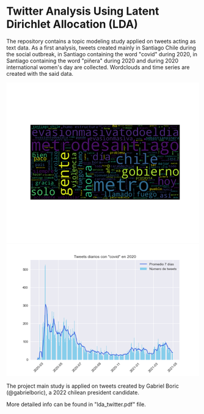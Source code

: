 # Twitter Analysis Using Latent Dirichlet Allocation (LDA)

The repository contains a topic modeling study applied on tweets acting as text data. As a first analysis, tweets created mainly in Santiago Chile during the social outbreak, in Santiago containing the word "covid" during 2020, in Santiago containing the word "piñera" during 2020 and during 2020 international women's day are collected. Wordclouds and time series are created with the said data.

![Social Outbreak](imgs/wordcloud_estallido.png)
![Social Outbreak](imgs/serie_covid_2020.png)

The project main study is applied on tweets created by Gabriel Boric (@gabrielboric), a 2022 chilean president candidate.  

More detailed info can be found in "lda_twitter.pdf" file.